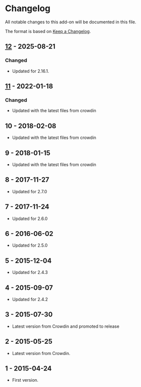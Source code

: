 # Changelog
All notable changes to this add-on will be documented in this file.

The format is based on [Keep a Changelog](https://keepachangelog.com/en/1.0.0/).

## [12] - 2025-08-21
### Changed
- Updated for 2.16.1.

## [11] - 2022-01-18

### Changed
- Updated with the latest files from crowdin

## 10 - 2018-02-08

- Updated with the latest files from crowdin

## 9 - 2018-01-15

- Updated with the latest files from crowdin

## 8 - 2017-11-27

- Updated for 2.7.0

## 7 - 2017-11-24

- Updated for 2.6.0

## 6 - 2016-06-02

- Updated for 2.5.0

## 5 - 2015-12-04

- Updated for 2.4.3

## 4 - 2015-09-07

- Updated for 2.4.2

## 3 - 2015-07-30

- Latest version from Crowdin and promoted to release

## 2 - 2015-05-25

- Latest version from Crowdin.

## 1 - 2015-04-24

- First version.

[12]: https://github.com/zaproxy/zap-core-help/releases/help_pt_BR-v12
[11]: https://github.com/zaproxy/zap-core-help/releases/help_pt_BR-v11
